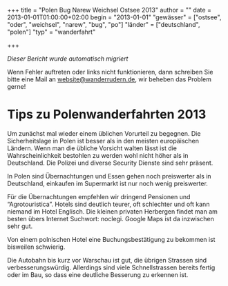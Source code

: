 +++
title = "Polen Bug Narew Weichsel Ostsee 2013"
author = ""
date = 2013-01-01T01:00:00+02:00
begin = "2013-01-01"
"gewässer" = ["ostsee", "oder", "weichsel", "narew", "bug", "po"]
"länder" = ["deutschland", "polen"]
"typ" = "wanderfahrt"

+++


*Dieser Bericht wurde automatisch migriert*

Wenn Fehler auftreten oder links nicht funktionieren, dann schreiben Sie bitte eine Mail an website@wanderrudern.de, wir beheben das Problem gerne!



# Tips zu Polenwanderfahrten 2013


Um zunächst mal wieder einem üblichen Vorurteil zu begegnen. Die Sicherheitslage in Polen ist besser als in den meisten europäischen Ländern. Wenn man die übliche Vorsicht walten lässt ist die Wahrscheinlichkeit bestohlen zu werden wohl nicht höher als in Deutschland. Die Polizei und diverse Security Dienste sind sehr präsent.

In Polen sind Übernachtungen und Essen gehen noch preiswerter als in Deutschland, einkaufen im Supermarkt ist nur noch wenig preiswerter.

Für die Übernachtungen empfehlen wir dringend Pensionen und “Agrotouristica”. Hotels sind deutlich teurer, oft schlechter und oft kann niemand im Hotel Englisch. Die kleinen privaten Herbergen findet man am besten übers Internet Suchwort: noclegi. Google Maps ist da inzwischen sehr gut.

Von einem polnischen Hotel eine Buchungsbestätigung zu bekommen ist bisweilen schwierig.

Die Autobahn bis kurz vor Warschau ist gut, die übrigen Strassen sind verbesserungswürdig. Allerdings sind viele Schnellstrassen bereits fertig oder im Bau, so dass eine deutliche Besserung zu erkennen ist.